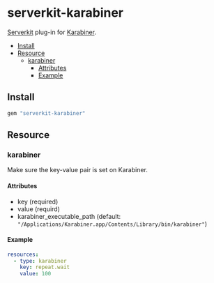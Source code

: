 # serverkit-karabiner
[Serverkit](https://github.com/serverkit/serverkit) plug-in for [Karabiner](https://pqrs.org/osx/karabiner/).

- [Install](#install)
- [Resource](#resource)
  - [karabiner](#karabiner)
    - [Attributes](#attributes)
    - [Example](#example)

## Install
```rb
gem "serverkit-karabiner"
```

## Resource
### karabiner
Make sure the key-value pair is set on Karabiner.

#### Attributes
- key (required)
- value (requird)
- karabiner_executable_path (default: `"/Applications/Karabiner.app/Contents/Library/bin/karabiner"`)

#### Example
```yml
resources:
  - type: karabiner
    key: repeat.wait
    value: 100
```
